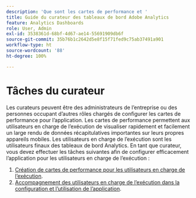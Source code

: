 ```yaml
---
description: 'Que sont les cartes de performance et '
title: Guide du curateur des tableaux de bord Adobe Analytics
feature: Analytics Dashboards
role: User, Admin
exl-id: 3538361d-68bf-4d67-ae14-55691909db6f
source-git-commit: 35b76b1c2642d5e8f15f71fed9c75ab37491a901
workflow-type: ht
source-wordcount: '88'
ht-degree: 100%

---
```


# Tâches du curateur

Les curateurs peuvent être des administrateurs de lʼentreprise ou des personnes occupant dʼautres rôles chargés de configurer les cartes de performance pour lʼapplication. Les cartes de performance permettent aux utilisateurs en charge de lʼexécution de visualiser rapidement et facilement un large rendu de données récapitulatives importantes sur leurs propres appareils mobiles. Les utilisateurs en charge de lʼexécution sont les utilisateurs finaux des tableaux de bord Analytics. En tant que curateur, vous devez effectuer les tâches suivantes afin de configurer efficacement lʼapplication pour les utilisateurs en charge de lʼexécution :

1. [Création de cartes de performance pour les utilisateurs en charge de lʼexécution](/help/mobile-app/create-scorecard.md).
1. [Accompagnement des utilisateurs en charge de lʼexécution dans la configuration et lʼutilisation de lʼapplication](/help/mobile-app/set-up-execs.md).
